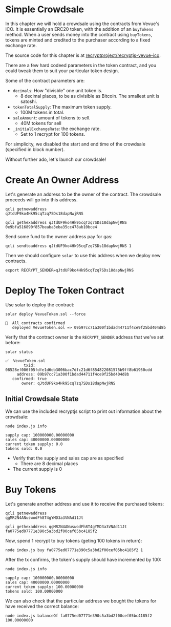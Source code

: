 # Simple Crowdsale

In this chapter we will hold a crowdsale using the contracts from Vevue's ICO. It is essentially an ERC20 token, with the addition of an `buyTokens` method. When a user sends money into the contract using `buyTokens`, tokens are minted and credited to the purchaser according to a fixed exchange rate.

The source code for this chapter is at [recryptproject/recryptjs-vevue-ico](https://github.com/recryptproject/recryptjs-vevue-ico).

There are a few hard codeed parameters in the token contract, and you could tweak them to suit your particular token design.

Some of the contract parameters are:

+ `decimals`: How "divisble" one unit token is.
  + 8 decimal places, to be as divisible as Bitcoin. The smallest unit is satoshi.
+ `tokenTotalSupply`: The maximum token supply.
  + 100M tokens in total.
+ `saleAmount`: amount of tokens to sell.
  + 40M tokens for sell
+ `_initialExchangeRate`: the exchange rate.
  + Set to 1 recrypt for 100 tokens.

For simplicity, we disabled the start and end time of the crowdsale (specified in block number).

Without further ado, let's launch our crowdsale!

# Create An Owner Address

Let's generate an address to be the owner of the contract. The crowdsale proceeds will go into this address.

```
qcli getnewaddress
qJtdUF9ko4Hk95cqTzq7SDs18dapNwjRNS

qcli gethexaddress qJtdUF9ko4Hk95cqTzq7SDs18dapNwjRNS
0e9bfa516890f857beaba3eba35cc478ab10bce4
```

Send some fund to the owner address pay for gas:

```
qcli sendtoaddress qJtdUF9ko4Hk95cqTzq7SDs18dapNwjRNS 1
```

Then we should configure `solar` to use this address when we deploy new contracts.

```
export RECRYPT_SENDER=qJtdUF9ko4Hk95cqTzq7SDs18dapNwjRNS
```

# Deploy The Token Contract

Use solar to deploy the contract:

```
solar deploy VevueToken.sol --force

🚀  All contracts confirmed
   deployed VevueToken.sol => 09b97cc71a300f1bdad44711f4ce9f25bd404d8b
```

Verify that the contract owner is the `RECRYPT_SENDER` address that we've set before:

```
solar status

✅  VevueToken.sol
        txid: 08528ef006f05fdfe1d6eb3006bac7dfc21d6f854822081575b9ff8b61950cdd
     address: 09b97cc71a300f1bdad44711f4ce9f25bd404d8b
   confirmed: true
       owner: qJtdUF9ko4Hk95cqTzq7SDs18dapNwjRNS
```

## Initial Crowdsale State

We can use the included recryptjs script to print out information about the crowdsale:

```
node index.js info

supply cap: 100000000.00000000
sales cap: 40000000.00000000
current token supply: 0.0
tokens sold: 0.0
```

* Verify that the supply and sales cap are as specified
  * There are 8 decimal places
* The current supply is 0

# Buy Tokens

Let's generate another address and use it to receive the purchased tokens:

```
qcli getnewaddress
qgMR2N4ANuswodFh8T4gYMD3a3VNAd11Jt
```

```
qcli gethexaddress qgMR2N4ANuswodFh8T4gYMD3a3VNAd11Jt
fa0775ed07771e390c5a3bd2f00cef05bc4185f2
```

Now, spend 1 recrypt to buy tokens (geting 100 tokens in return):

```
node index.js buy fa0775ed07771e390c5a3bd2f00cef05bc4185f2 1
```

After the tx confirms, the token's supply should have incremented by 100:

```
node index.js info

supply cap: 100000000.00000000
sales cap: 40000000.00000000
current token supply: 100.00000000
tokens sold: 100.00000000
```

We can also check that the particular address we bought the tokens for have received the correct balance:

```
node index.js balanceOf fa0775ed07771e390c5a3bd2f00cef05bc4185f2
100.00000000
```
